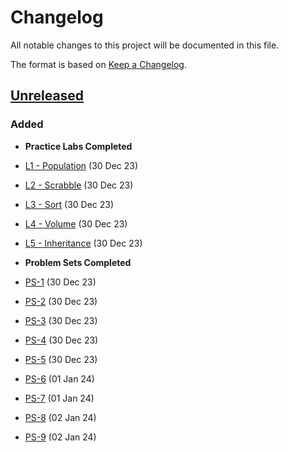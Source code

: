 # Changelog

All notable changes to this project will be documented in this file.

The format is based on [Keep a Changelog](https://keepachangelog.com/en/1.0.0/).

## [Unreleased](https://github.com/smcnab1/cs50-23-24/compare/...HEAD)

### Added
- **Practice Labs Completed**
- [L1 - Population](https://github.com/smcnab1/cs50-23-24/tree/main/Practice%20Labs/L1-Population) (30 Dec 23)
- [L2 - Scrabble](https://github.com/smcnab1/cs50-23-24/tree/main/Practice%20Labs/L2-Scrabble) (30 Dec 23)
- [L3 - Sort](https://github.com/smcnab1/cs50-23-24/tree/main/Practice%20Labs/L3-Sort) (30 Dec 23)
- [L4 - Volume](https://github.com/smcnab1/cs50-23-24/tree/main/Practice%20Labs/L4-Volume) (30 Dec 23)
- [L5 - Inheritance](https://github.com/smcnab1/cs50-23-24/tree/main/Practice%20Labs/L5-Inheritance) (30 Dec 23)

- **Problem Sets Completed**
- [PS-1](https://github.com/smcnab1/cs50-23-24/tree/main/Problem%20Sets/PS-1) (30 Dec 23)
- [PS-2](https://github.com/smcnab1/cs50-23-24/tree/main/Problem%20Sets/PS-2) (30 Dec 23)
- [PS-3](https://github.com/smcnab1/cs50-23-24/tree/main/Problem%20Sets/PS-3) (30 Dec 23)
- [PS-4](https://github.com/smcnab1/cs50-23-24/tree/main/Problem%20Sets/PS-4) (30 Dec 23)
- [PS-5](https://github.com/smcnab1/cs50-23-24/tree/main/Problem%20Sets/PS-5) (30 Dec 23)
- [PS-6](https://github.com/smcnab1/cs50-23-24/tree/main/Problem%20Sets/PS-6) (01 Jan 24)
- [PS-7](https://github.com/smcnab1/cs50-23-24/tree/main/Problem%20Sets/PS-7) (01 Jan 24)
- [PS-8](https://github.com/smcnab1/cs50-23-24/tree/main/Problem%20Sets/PS-8) (02 Jan 24)
- [PS-9](https://github.com/smcnab1/cs50-23-24/tree/main/Problem%20Sets/PS-9) (02 Jan 24)
